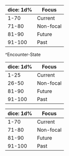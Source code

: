 | dice: 1d% | Focus     |
| --------- | --------- |
| 1-70      | Current   |
| 71-80     | Non-focal |
| 81-90     | Future    |
| 91-100    | Past      |
^Encounter-State

| dice: 1d% | Focus     |
| --------- | --------- |
| 1-25      | Current   |
| 26-50     | Non-focal |
| 81-90     | Future    |
| 91-100    | Past      |

| dice: 1d% | Focus     |
| --------- | --------- |
| 1-70      | Current   |
| 71-80     | Non-focal |
| 81-90     | Future    |
| 91-100    | Past      |